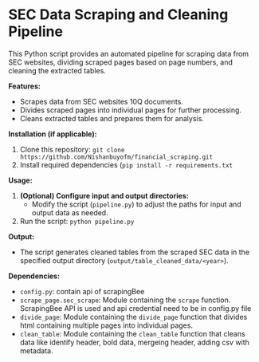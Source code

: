 # SEC Data Scraping and Cleaning Pipeline

This Python script provides an automated pipeline for scraping data from SEC websites, dividing scraped pages based on page numbers, and cleaning the extracted tables.

**Features:**

* Scrapes data from SEC websites 10Q documents.
* Divides scraped pages into individual pages for further processing.
* Cleans extracted tables and prepares them for analysis.

**Installation (if applicable):**

1. Clone this repository: `git clone https://github.com/Nishanbuyofm/financial_scraping.git`
2. Install required dependencies (`pip install -r requirements.txt`

**Usage:**

1. **(Optional) Configure input and output directories:**
   - Modify the script (`pipeline.py`) to adjust the paths for input and output data as needed.
2. Run the script: `python pipeline.py`

**Output:**

* The script generates cleaned tables from the scraped SEC data in the specified output directory (`output/table_cleaned_data/<year>`).

**Dependencies:**
* `config.py`: contain api of scrapingBee
* `scrape_page.sec_scrape`: Module containing the `scrape` function. ScrapingBee API is used and api credential need to be in config.py file
* `divide_page`: Module containing the `divide_page` function that divides html containing multiple pages into individual pages.
* `clean_table`: Module containing the `clean_table` function that cleans data like identify header, bold data, mergeing header, adding csv with metadata.

